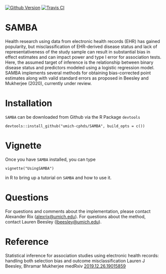 <!-- badges: start -->
[![Github
Version](https://img.shields.io/badge/Github-0.9.0-informational.svg?style=flat)](commits/master)
[![Travis
CI](https://travis-ci.org/umich-cphds/SAMBA.svg?branch=master)](https://travis-ci.org/umich-cphds/SAMBA)
<!-- badges: end -->

SAMBA
=====

Health research using data from electronic health records (EHR) has
gained popularity, but misclassification of EHR-derived disease status
and lack of representativeness of the study sample can result in
substantial bias in effect estimates and can impact power and type I
error for association tests. Here, the assumed target of inference is
the relationship between binary disease status and predictors modeled
using a logistic regression model. SAMBA implements several methods for
obtaining bias-corrected point estimates along with valid standard
errors as proposed in Beesley and Mukherjee (2020), currently under
review.

Installation
============

`SAMBA` can be downloaded from Github via the R Package `devtools`

    devtools::install_github("umich-cphds/SAMBA", build_opts = c())

Vignette
========

Once you have `SAMBA` installed, you can type

    vignette("UsingSAMBA")

in R to bring up a tutorial on `SAMBA` and how to use it.

Questions
=========

For questions and comments about the implementation, please contact
Alexander Rix (<alexrix@umich.edu>). For questions about the method,
contact Lauren Beesley (<lbeesley@umich.edu>).

Reference
=========

Statistical inference for association studies using electronic health
records: handling both selection bias and outcome misclassification
Lauren J Beesley, Bhramar Mukherjee medRxiv
[2019.12.26.19015859](https://doi.org/10.1101/2019.12.26.19015859)
